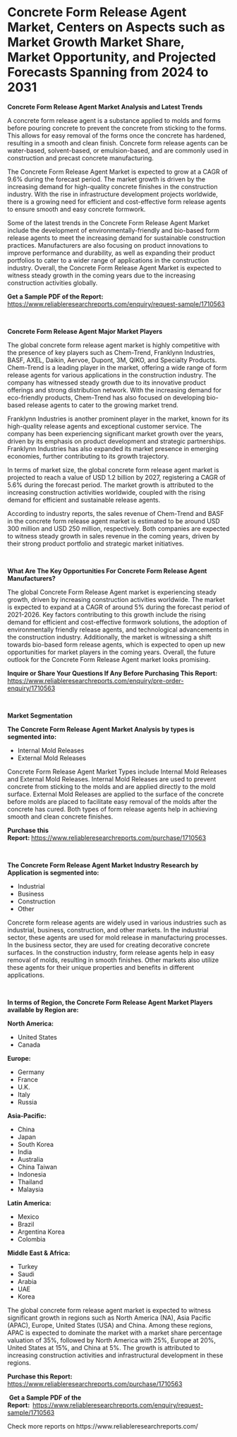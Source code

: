 <p><h1>Concrete Form Release Agent Market, Centers on Aspects such as Market Growth Market Share, Market Opportunity, and Projected Forecasts Spanning from 2024 to 2031</h1></p><p><strong>Concrete Form Release Agent Market Analysis and Latest Trends</strong></p>
<p><p>A concrete form release agent is a substance applied to molds and forms before pouring concrete to prevent the concrete from sticking to the forms. This allows for easy removal of the forms once the concrete has hardened, resulting in a smooth and clean finish. Concrete form release agents can be water-based, solvent-based, or emulsion-based, and are commonly used in construction and precast concrete manufacturing.</p><p>The Concrete Form Release Agent Market is expected to grow at a CAGR of 9.6% during the forecast period. The market growth is driven by the increasing demand for high-quality concrete finishes in the construction industry. With the rise in infrastructure development projects worldwide, there is a growing need for efficient and cost-effective form release agents to ensure smooth and easy concrete formwork.</p><p>Some of the latest trends in the Concrete Form Release Agent Market include the development of environmentally-friendly and bio-based form release agents to meet the increasing demand for sustainable construction practices. Manufacturers are also focusing on product innovations to improve performance and durability, as well as expanding their product portfolios to cater to a wider range of applications in the construction industry. Overall, the Concrete Form Release Agent Market is expected to witness steady growth in the coming years due to the increasing construction activities globally.</p></p>
<p><strong>Get a Sample PDF of the Report:&nbsp;</strong> <a href="https://www.reliableresearchreports.com/enquiry/request-sample/1710563">https://www.reliableresearchreports.com/enquiry/request-sample/1710563</a></p>
<p>&nbsp;</p>
<p><strong>Concrete Form Release Agent Major Market Players</strong></p>
<p><p>The global concrete form release agent market is highly competitive with the presence of key players such as Chem-Trend, Franklynn Industries, BASF, AXEL, Daikin, Aervoe, Dupont, 3M, QIKO, and Specialty Products. Chem-Trend is a leading player in the market, offering a wide range of form release agents for various applications in the construction industry. The company has witnessed steady growth due to its innovative product offerings and strong distribution network. With the increasing demand for eco-friendly products, Chem-Trend has also focused on developing bio-based release agents to cater to the growing market trend.</p><p>Franklynn Industries is another prominent player in the market, known for its high-quality release agents and exceptional customer service. The company has been experiencing significant market growth over the years, driven by its emphasis on product development and strategic partnerships. Franklynn Industries has also expanded its market presence in emerging economies, further contributing to its growth trajectory.</p><p>In terms of market size, the global concrete form release agent market is projected to reach a value of USD 1.2 billion by 2027, registering a CAGR of 5.6% during the forecast period. The market growth is attributed to the increasing construction activities worldwide, coupled with the rising demand for efficient and sustainable release agents.</p><p>According to industry reports, the sales revenue of Chem-Trend and BASF in the concrete form release agent market is estimated to be around USD 300 million and USD 250 million, respectively. Both companies are expected to witness steady growth in sales revenue in the coming years, driven by their strong product portfolio and strategic market initiatives.</p></p>
<p>&nbsp;</p>
<p><strong>What Are The Key Opportunities For Concrete Form Release Agent Manufacturers?</strong></p>
<p><p>The global Concrete Form Release Agent market is experiencing steady growth, driven by increasing construction activities worldwide. The market is expected to expand at a CAGR of around 5% during the forecast period of 2021-2026. Key factors contributing to this growth include the rising demand for efficient and cost-effective formwork solutions, the adoption of environmentally friendly release agents, and technological advancements in the construction industry. Additionally, the market is witnessing a shift towards bio-based form release agents, which is expected to open up new opportunities for market players in the coming years. Overall, the future outlook for the Concrete Form Release Agent market looks promising.</p></p>
<p><strong>Inquire or Share Your Questions If Any Before Purchasing This Report:</strong> <a href="https://www.reliableresearchreports.com/enquiry/pre-order-enquiry/1710563">https://www.reliableresearchreports.com/enquiry/pre-order-enquiry/1710563</a></p>
<p>&nbsp;</p>
<p><strong>Market Segmentation</strong></p>
<p><strong>The Concrete Form Release Agent Market Analysis by types is segmented into:</strong></p>
<p><ul><li>Internal Mold Releases</li><li>External Mold Releases</li></ul></p>
<p><p>Concrete Form Release Agent Market Types include Internal Mold Releases and External Mold Releases. Internal Mold Releases are used to prevent concrete from sticking to the molds and are applied directly to the mold surface. External Mold Releases are applied to the surface of the concrete before molds are placed to facilitate easy removal of the molds after the concrete has cured. Both types of form release agents help in achieving smooth and clean concrete finishes.</p></p>
<p><strong>Purchase this Report:&nbsp;</strong><a href="https://www.reliableresearchreports.com/purchase/1710563">https://www.reliableresearchreports.com/purchase/1710563</a></p>
<p>&nbsp;</p>
<p><strong>The Concrete Form Release Agent Market Industry Research by Application is segmented into:</strong></p>
<p><ul><li>Industrial</li><li>Business</li><li>Construction</li><li>Other</li></ul></p>
<p><p>Concrete form release agents are widely used in various industries such as industrial, business, construction, and other markets. In the industrial sector, these agents are used for mold release in manufacturing processes. In the business sector, they are used for creating decorative concrete surfaces. In the construction industry, form release agents help in easy removal of molds, resulting in smooth finishes. Other markets also utilize these agents for their unique properties and benefits in different applications.</p></p>
<p>&nbsp;</p>
<p><strong>In terms of Region, the Concrete Form Release Agent Market Players available by Region are:</strong></p>
<p>
    <p> <strong> North America: </strong>
        <ul>
            <li>United States</li>
            <li>Canada</li>
        </ul>
        </p> 
    <p> <strong> Europe: </strong>
        <ul>
            <li>Germany</li>
            <li>France</li>
            <li>U.K.</li>
            <li>Italy</li>
            <li>Russia</li>
        </ul>
        </p> 
    <p> <strong> Asia-Pacific: </strong>
        <ul>
            <li>China</li>
            <li>Japan</li>
            <li>South Korea</li>
            <li>India</li>
            <li>Australia</li>
            <li>China Taiwan</li>
            <li>Indonesia</li>
            <li>Thailand</li>
            <li>Malaysia</li>
        </ul>
        </p> 
    <p> <strong> Latin America: </strong>
        <ul>
            <li>Mexico</li>
            <li>Brazil</li>
            <li>Argentina Korea</li>
            <li>Colombia</li>
        </ul>
        </p> 
    <p> <strong> Middle East & Africa: </strong>
        <ul>
            <li>Turkey</li>
            <li>Saudi</li>
            <li>Arabia</li>
            <li>UAE</li>
            <li>Korea</li>
        </ul>
    </p>
    </p>
<p><p>The global concrete form release agent market is expected to witness significant growth in regions such as North America (NA), Asia Pacific (APAC), Europe, United States (USA) and China. Among these regions, APAC is expected to dominate the market with a market share percentage valuation of 35%, followed by North America with 25%, Europe at 20%, United States at 15%, and China at 5%. The growth is attributed to increasing construction activities and infrastructural development in these regions.</p></p>
<p><strong>Purchase this Report: </strong><a href="https://www.reliableresearchreports.com/purchase/1710563">https://www.reliableresearchreports.com/purchase/1710563</a></p>
<p>&nbsp;<strong>Get a Sample PDF of the Report:&nbsp;&nbsp;</strong><a href="https://www.reliableresearchreports.com/enquiry/request-sample/1710563">https://www.reliableresearchreports.com/enquiry/request-sample/1710563</a></p>
<p><strong></strong></p>
<p>Check more reports on https://www.reliableresearchreports.com/</p>